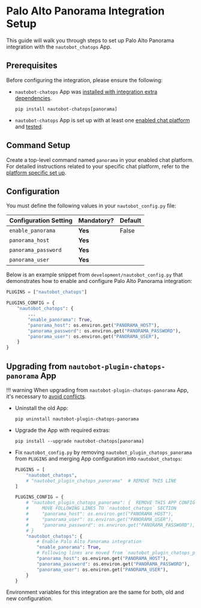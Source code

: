 # Palo Alto Panorama Integration Setup

This guide will walk you through steps to set up Palo Alto Panorama integration with the `nautobot_chatops` App.

## Prerequisites

Before configuring the integration, please ensure the following:

- `nautobot-chatops` App was [installed with integration extra dependencies](./index.md#installation-guide).
    ```shell
    pip install nautobot-chatops[panorama]
    ```
- `nautobot-chatops` App is set up with at least one [enabled chat platform](./index.md#chat-platforms-configuration) and [tested](./index.md#test-your-chatbot).

## Command Setup

Create a top-level command named `panorama` in your enabled chat platform. For detailed instructions related to your specific chat platform, refer to the [platform specific set up](./index.md#chat-platforms-configuration).

## Configuration

You must define the following values in your `nautobot_config.py` file:

| Configuration Setting | Mandatory? | Default |
| ---------------------- | ---------- | ------- |
| `enable_panorama` | **Yes** | False |
| `panorama_host` | **Yes** | |
| `panorama_password` | **Yes** | |
| `panorama_user` | **Yes** | |

Below is an example snippet from `development/nautobot_config.py` that demonstrates how to enable and configure Palo Alto Panorama integration:

```python
PLUGINS = ["nautobot_chatops"]

PLUGINS_CONFIG = {
    "nautobot_chatops": {
        ...
        "enable_panorama": True,
        "panorama_host": os.environ.get("PANORAMA_HOST"),
        "panorama_password": os.environ.get("PANORAMA_PASSWORD"),
        "panorama_user": os.environ.get("PANORAMA_USER"),
    }
}
```

## Upgrading from `nautobot-plugin-chatops-panorama` App

!!! warning
    When upgrading from `nautobot-plugin-chatops-panorama` App, it's necessary to [avoid conflicts](index.md#potential-apps-conflicts).

- Uninstall the old App:
    ```shell
    pip uninstall nautobot-plugin-chatops-panorama
    ```
- Upgrade the App with required extras:
    ```shell
    pip install --upgrade nautobot-chatops[panorama]
    ```
- Fix `nautobot_config.py` by removing `nautobot_plugin_chatops_panorama` from `PLUGINS` and merging App configuration into `nautobot_chatops`:
    ```python
    PLUGINS = [
        "nautobot_chatops",
        # "nautobot_plugin_chatops_panorama"  # REMOVE THIS LINE
    ]

    PLUGINS_CONFIG = {
        # "nautobot_plugin_chatops_panorama": {  REMOVE THIS APP CONFIGURATION
        #     MOVE FOLLOWING LINES TO `nautobot_chatops` SECTION
        #     "panorama_host": os.environ.get("PANORAMA_HOST"),
        #     "panorama_user": os.environ.get("PANORAMA_USER"),
        #     "panorama_password": os.environ.get("PANORAMA_PASSWORD"),
        # }
        "nautobot_chatops": {
            # Enable Palo Alto Panorama integration
            "enable_panorama": True,
            # Following lines are moved from `nautobot_plugin_chatops_panorama`
            "panorama_host": os.environ.get("PANORAMA_HOST"),
            "panorama_password": os.environ.get("PANORAMA_PASSWORD"),
            "panorama_user": os.environ.get("PANORAMA_USER"),
        }
    }
    ```

Environment variables for this integration are the same for both, old and new configuration.
